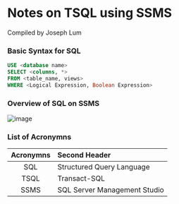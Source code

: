 # Notes on TSQL using SSMS
Compiled by Joseph Lum

### Basic Syntax for SQL
```SQL
USE <database name>
SELECT <columns, *>
FROM <table_name, views>
WHERE <Logical Expression, Boolean Expression>
```

### Overview of SQL on SSMS
![image](https://user-images.githubusercontent.com/89778617/132669416-584ece21-45f2-42b2-8c73-52dfbf44405b.png)


### List of Acronymns
| Acronymns  | Second Header |
| :--------: | :-------- |
| SQL  | Structured Query Language  |
| TSQL  | Transact-SQL  |
| SSMS  | SQL Server Management Studio  |

